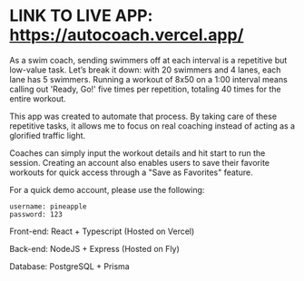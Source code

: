 # LINK TO LIVE APP: https://autocoach.vercel.app/

As a swim coach, sending swimmers off at each interval is a repetitive but low-value task. Let’s break it down: with 20 swimmers and 4 lanes, each lane has 5 swimmers. Running a workout of 8x50 on a 1:00 interval means calling out 'Ready, Go!' five times per repetition, totaling 40 times for the entire workout.

This app was created to automate that process. By taking care of these repetitive tasks, it allows me to focus on real coaching instead of acting as a glorified traffic light.

Coaches can simply input the workout details and hit start to run the session. Creating an account also enables users to save their favorite workouts for quick access through a "Save as Favorites" feature.

For a quick demo account, please use the following:
```
username: pineapple
password: 123
```

Front-end: React + Typescript (Hosted on Vercel)

Back-end: NodeJS + Express (Hosted on Fly)

Database: PostgreSQL + Prisma 